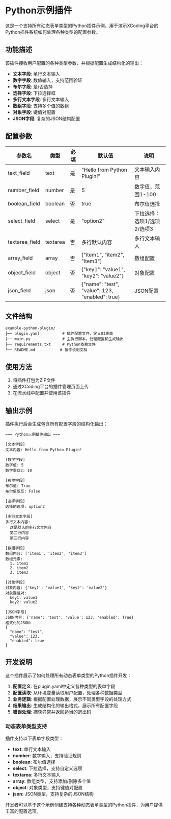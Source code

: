 # Python示例插件

这是一个支持所有动态表单类型的Python插件示例，用于演示XCoding平台的Python插件系统如何处理各种类型的配置参数。

## 功能描述

该插件接收用户配置的各种类型参数，并根据配置生成结构化的输出：

- **文本字段**: 单行文本输入
- **数字字段**: 数值输入，支持范围验证
- **布尔字段**: 是/否选择
- **选择字段**: 下拉选择框
- **多行文本字段**: 多行文本输入
- **数组字段**: 支持多个值的数组
- **对象字段**: 键值对配置
- **JSON字段**: 复杂的JSON结构配置

## 配置参数

| 参数名 | 类型 | 必填 | 默认值 | 说明 |
|--------|------|------|--------|---------|
| text_field | text | 是 | "Hello from Python Plugin!" | 文本输入内容 |
| number_field | number | 是 | 5 | 数字值，范围1-100 |
| boolean_field | boolean | 否 | true | 布尔值选择 |
| select_field | select | 是 | "option2" | 下拉选择：选项1/选项2/选项3 |
| textarea_field | textarea | 否 | 多行默认内容 | 多行文本输入 |
| array_field | array | 否 | ["item1", "item2", "item3"] | 数组配置 |
| object_field | object | 否 | {"key1": "value1", "key2": "value2"} | 对象配置 |
| json_field | json | 否 | {"name": "test", "value": 123, "enabled": true} | JSON配置 |

## 文件结构

```
example-python-plugin/
├── plugin.yaml          # 插件配置文件，定义UI表单
├── main.py              # 主执行脚本，处理配置和生成输出
├── requirements.txt     # Python依赖文件
└── README.md           # 插件说明文档
```

## 使用方法

1. 将插件打包为ZIP文件
2. 通过XCoding平台的插件管理页面上传
3. 在流水线中配置并使用该插件

## 输出示例

插件执行后会生成包含所有配置字段的结构化输出：

```
=== Python示例插件输出 ===

[文本字段]
文本内容: Hello from Python Plugin!

[数字字段]
数字值: 5
数字乘以2: 10

[布尔字段]
布尔值: True
布尔值取反: False

[选择字段]
选择的选项: option2

[多行文本字段]
多行文本内容:
  这是默认的多行文本内容
  第二行内容
  第三行内容

[数组字段]
数组内容: ['item1', 'item2', 'item3']
数组元素:
  1. item1
  2. item2
  3. item3

[对象字段]
对象内容: {'key1': 'value1', 'key2': 'value2'}
对象键值对:
  key1: value1
  key2: value2

[JSON字段]
JSON内容: {'name': 'test', 'value': 123, 'enabled': True}
格式化的JSON:
{
  "name": "test",
  "value": 123,
  "enabled": true
}
```

## 开发说明

这个插件展示了如何处理所有动态表单类型的Python插件开发：

1. **配置定义**: 在plugin.yaml中定义各种类型的表单字段
2. **配置读取**: 从环境变量读取用户配置，处理各种数据类型
3. **业务逻辑**: 根据配置处理数据，展示不同类型字段的处理方式
4. **结果输出**: 生成结构化的输出格式，展示所有配置字段
5. **错误处理**: 捕获异常并返回适当的退出码

### 动态表单类型支持

插件支持以下表单字段类型：

- **text**: 单行文本输入
- **number**: 数字输入，支持验证规则
- **boolean**: 布尔值选择
- **select**: 下拉选择，支持自定义选项
- **textarea**: 多行文本输入
- **array**: 数组类型，支持添加/删除多个值
- **object**: 对象类型，支持键值对配置
- **json**: JSON类型，支持复杂的JSON结构

开发者可以基于这个示例创建支持各种动态表单类型的Python插件，为用户提供丰富的配置选项。